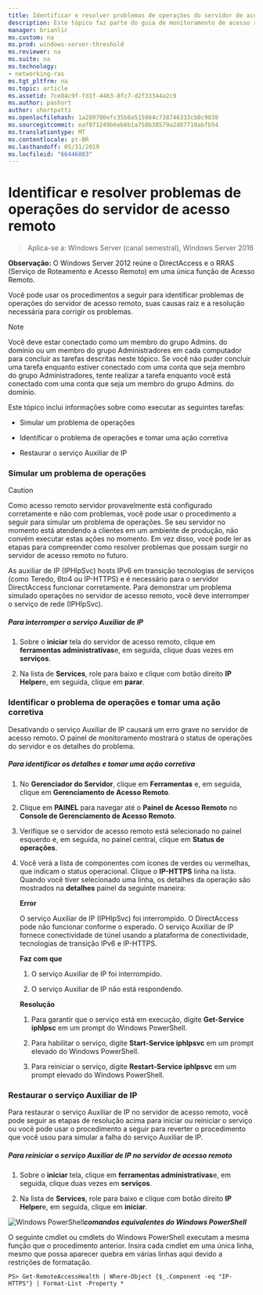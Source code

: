 ```yaml
---
title: Identificar e resolver problemas de operações do servidor de acesso remoto
description: Este tópico faz parte do guia de monitoramento de acesso remoto e contabilização no Windows Server 2016.
manager: brianlic
ms.custom: na
ms.prod: windows-server-threshold
ms.reviewer: na
ms.suite: na
ms.technology:
- networking-ras
ms.tgt_pltfrm: na
ms.topic: article
ms.assetid: 7ce84c9f-fd1f-4463-8fc7-d2f33344a2c9
ms.author: pashort
author: shortpatti
ms.openlocfilehash: 1a289700efc35b8a515084c738746333cb0c9838
ms.sourcegitcommit: eaf071249b6eb6b1a758b38579a2d87710abfb54
ms.translationtype: MT
ms.contentlocale: pt-BR
ms.lasthandoff: 05/31/2019
ms.locfileid: "66446883"
---
```

# <a name="identify-and-resolve-remote-access-server-operations-problems"></a>Identificar e resolver problemas de operações do servidor de acesso remoto

>Aplica-se a: Windows Server (canal semestral), Windows Server 2016

**Observação:** O Windows Server 2012 reúne o DirectAccess e o RRAS (Serviço de Roteamento e Acesso Remoto) em uma única função de Acesso Remoto.  
  
Você pode usar os procedimentos a seguir para identificar problemas de operações do servidor de acesso remoto, suas causas raiz e a resolução necessária para corrigir os problemas.  
  
> [!NOTE]  
> Você deve estar conectado como um membro do grupo Admins. do domínio ou um membro do grupo Administradores em cada computador para concluir as tarefas descritas neste tópico. Se você não puder concluir uma tarefa enquanto estiver conectado com uma conta que seja membro do grupo Administradores, tente realizar a tarefa enquanto você está conectado com uma conta que seja um membro do grupo Admins. do domínio.  
  
Este tópico inclui informações sobre como executar as seguintes tarefas:  
  
- Simular um problema de operações  
  
- Identificar o problema de operações e tomar uma ação corretiva  
  
- Restaurar o serviço Auxiliar de IP  
  
### <a name="BKMK_Simulate"></a>Simular um problema de operações  
  
> [!CAUTION]  
> Como acesso remoto servidor provavelmente está configurado corretamente e não com problemas, você pode usar o procedimento a seguir para simular um problema de operações. Se seu servidor no momento está atendendo a clientes em um ambiente de produção, não convém executar estas ações no momento. Em vez disso, você pode ler as etapas para compreender como resolver problemas que possam surgir no servidor de acesso remoto no futuro.  
  
As auxiliar de IP (IPHlpSvc) hosts IPv6 em transição tecnologias de serviços (como Teredo, 6to4 ou IP-HTTPS) e é necessário para o servidor DirectAccess funcionar corretamente. Para demonstrar um problema simulado operações no servidor de acesso remoto, você deve interromper o serviço de rede (IPHlpSvc).  
  
##### <a name="to-stop-the-ip-helper-service"></a>Para interromper o serviço Auxiliar de IP  
  
1.  Sobre o **iniciar** tela do servidor de acesso remoto, clique em **ferramentas administrativas**e, em seguida, clique duas vezes em **serviços**.  
  
2.  Na lista de **Services**, role para baixo e clique com botão direito **IP Helper**e, em seguida, clique em **parar**.  
  
### <a name="BKMK_Identify"></a>Identificar o problema de operações e tomar uma ação corretiva  
Desativando o serviço Auxiliar de IP causará um erro grave no servidor de acesso remoto. O painel de monitoramento mostrará o status de operações do servidor e os detalhes do problema.  
  
##### <a name="to-identify-the-details-and-take-corrective-action"></a>Para identificar os detalhes e tomar uma ação corretiva  
  
1.  No **Gerenciador do Servidor**, clique em **Ferramentas** e, em seguida, clique em **Gerenciamento de Acesso Remoto**.  
  
2.  Clique em **PAINEL** para navegar até o **Painel de Acesso Remoto** no **Console de Gerenciamento de Acesso Remoto**.  
  
3.  Verifique se o servidor de acesso remoto está selecionado no painel esquerdo e, em seguida, no painel central, clique em **Status de operações**.  
  
4.  Você verá a lista de componentes com ícones de verdes ou vermelhas, que indicam o status operacional. Clique o **IP-HTTPS** linha na lista. Quando você tiver selecionado uma linha, os detalhes da operação são mostrados na **detalhes** painel da seguinte maneira:  
  
    **Error**  
  
    O serviço Auxiliar de IP (IPHlpSvc) foi interrompido. O DirectAccess pode não funcionar conforme o esperado. O serviço Auxiliar de IP fornece conectividade de túnel usando a plataforma de conectividade, tecnologias de transição IPv6 e IP-HTTPS.  
  
    **Faz com que**  
  
    1.  O serviço Auxiliar de IP foi interrompido.  
  
    2.  O serviço Auxiliar de IP não está respondendo.  
  
    **Resolução**  
  
    1.  Para garantir que o serviço está em execução, digite **Get-Service iphlpsc** em um prompt do Windows PowerShell.  
  
    2.  Para habilitar o serviço, digite **Start-Service iphlpsvc** em um prompt elevado do Windows PowerShell.  
  
    3.  Para reiniciar o serviço, digite **Restart-Service iphlpsvc** em um prompt elevado do Windows PowerShell.  
  
### <a name="BKMK_Restart"></a>Restaurar o serviço Auxiliar de IP  
Para restaurar o serviço Auxiliar de IP no servidor de acesso remoto, você pode seguir as etapas de resolução acima para iniciar ou reiniciar o serviço ou você pode usar o procedimento a seguir para reverter o procedimento que você usou para simular a falha do serviço Auxiliar de IP.  
  
##### <a name="to-restart-the-ip-helper-service-on-the-remote-access-server"></a>Para reiniciar o serviço Auxiliar de IP no servidor de acesso remoto  
  
1.  Sobre o **iniciar** tela, clique em **ferramentas administrativas**e, em seguida, clique duas vezes em **serviços**.  
  
2.  Na lista de **Services**, role para baixo e clique com botão direito **IP Helper**e, em seguida, clique em **iniciar**.  
  
![Windows PowerShell](../../../media/Identify-and-resolve-Remote-Access-server-operations-problems/PowerShellLogoSmall.gif)***<em>comandos equivalentes do Windows PowerShell</em>***  
  
O seguinte cmdlet ou cmdlets do Windows PowerShell executam a mesma função que o procedimento anterior. Insira cada cmdlet em uma única linha, mesmo que possa aparecer quebra em várias linhas aqui devido a restrições de formatação.  
  
```  
PS> Get-RemoteAccessHealth | Where-Object {$_.Component -eq "IP-HTTPS"} | Format-List -Property *  
```  
  


